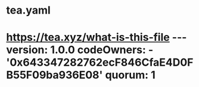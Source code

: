 # tea.yaml
# https://tea.xyz/what-is-this-file --- version: 1.0.0 codeOwners:   - '0x643347282762ecF846CfaE4D0FB55F09ba936E08' quorum: 1
